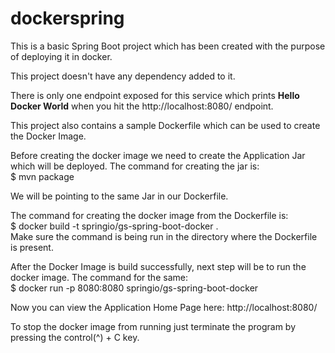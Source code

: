 # dockerspring

This is a basic Spring Boot project which has been created with the purpose of deploying it in docker.

This project doesn't have any dependency added to it.

There is only one endpoint exposed for this service which prints <b>Hello Docker World</b> when you hit the http://localhost:8080/ endpoint.

This project also contains a sample Dockerfile which can be used to create the Docker Image.

Before creating the docker image we need to create the Application Jar which will be deployed. The command for creating the jar is:
<br>$ mvn package

We will be pointing to the same Jar in our Dockerfile.

The command for creating the docker image from the Dockerfile is:  
$ docker build -t springio/gs-spring-boot-docker .
<br>Make sure the command is being run in the directory where the Dockerfile is present.

After the Docker Image is build successfully, next step will be to run the docker image. The command for the same:
<br>$ docker run -p 8080:8080 springio/gs-spring-boot-docker

Now you can view the Application Home Page here: http://localhost:8080/
                                 
To stop the docker image from running just terminate the program by pressing the control(^) + C key.
